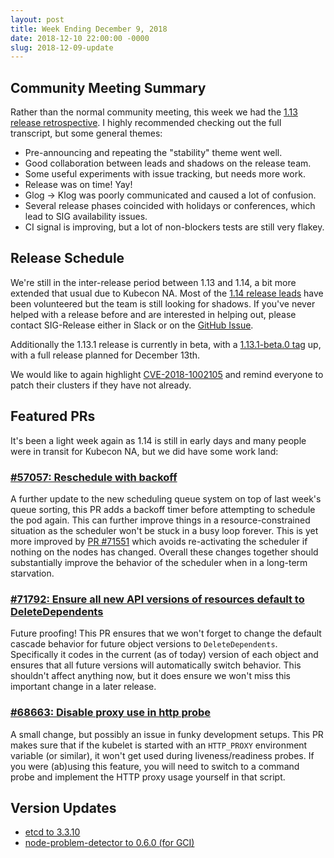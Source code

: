 ```yaml
---
layout: post
title: Week Ending December 9, 2018
date: 2018-12-10 22:00:00 -0000
slug: 2018-12-09-update
---
```


## Community Meeting Summary

Rather than the normal community meeting, this week we had the [1.13 release retrospective](https://bit.ly/k8s113-retro). I highly recommended checking out the full transcript, but some general themes:

* Pre-announcing and repeating the "stability" theme went well.
* Good collaboration between leads and shadows on the release team.
* Some useful experiments with issue tracking, but needs more work.
* Release was on time! Yay!
* Glog -> Klog was poorly communicated and caused a lot of confusion.
* Several release phases coincided with holidays or conferences, which lead to SIG availability issues.
* CI signal is improving, but a lot of non-blockers tests are still very flakey.

## Release Schedule

We're still in the inter-release period between 1.13 and 1.14, a bit more extended that usual due to Kubecon NA. Most of the [1.14 release leads](https://github.com/kubernetes/sig-release/blob/master/releases/release-1.14/release_team.md) have been volunteered but the team is still looking for shadows. If you've never helped with a release before and are interested in helping out, please contact SIG-Release either in Slack or on the [GitHub Issue](https://github.com/kubernetes/sig-release/issues/372).

Additionally the 1.13.1 release is currently in beta, with a [1.13.1-beta.0 tag](https://github.com/kubernetes/kubernetes/compare/v1.13.0...v1.13.1-beta.0) up, with a full release planned for December 13th.

We would like to again highlight [CVE-2018-1002105](https://nvd.nist.gov/vuln/detail/CVE-2018-1002105) and remind everyone to patch their clusters if they have not already.

## Featured PRs

It's been a light week again as 1.14 is still in early days and many people were in transit for Kubecon NA, but we did have some work land:

### [#57057: Reschedule with backoff](https://github.com/kubernetes/kubernetes/pull/57057)

A further update to the new scheduling queue system on top of last week's queue sorting, this PR adds a backoff timer before attempting to schedule the pod again. This can further improve things in a resource-constrained situation as the scheduler won't be stuck in a busy loop forever. This is yet more improved by [PR #71551](https://github.com/kubernetes/kubernetes/pull/71551) which avoids re-activating the scheduler if nothing on the nodes has changed. Overall these changes together should substantially improve the behavior of the scheduler when in a long-term starvation.

### [#71792: Ensure all new API versions of resources default to DeleteDependents](https://github.com/kubernetes/kubernetes/pull/71792)

Future proofing! This PR ensures that we won't forget to change the default cascade behavior for future object versions to `DeleteDependents`. Specifically it codes in the current (as of today) version of each object and ensures that all future versions will automatically switch behavior. This shouldn't affect anything now, but it does ensure we won't miss this important change in a later release.

### [#68663: Disable proxy use in http probe](https://github.com/kubernetes/kubernetes/pull/68663)

A small change, but possibly an issue in funky development setups. This PR makes sure that if the kubelet is started with an `HTTP_PROXY` environment variable (or similar), it won't get used during liveness/readiness probes. If you were (ab)using this feature, you will need to switch to a command probe and implement the HTTP proxy usage yourself in that script.

## Version Updates

* [etcd to 3.3.10](https://github.com/kubernetes/kubernetes/pull/71615)
* [node-problem-detector to 0.6.0 (for GCI)](https://github.com/kubernetes/kubernetes/pull/71522)

